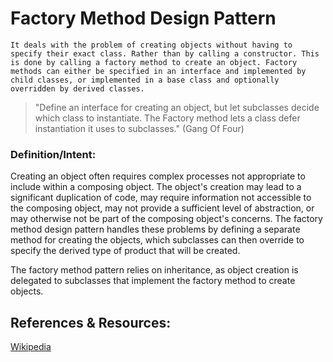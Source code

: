 # Factory Method Design Pattern
`It deals with the problem of creating objects without having to specify their exact class. Rather than by calling a constructor. This is done by calling a factory method to create an object. Factory methods can either be specified in an interface and implemented by child classes, or implemented in a base class and optionally overridden by derived classes.`

> "Define an interface for creating an object, but let subclasses decide which class to instantiate. The Factory method lets a class defer instantiation it uses to subclasses." (Gang Of Four)

### Definition/Intent:
Creating an object often requires complex processes not appropriate to include within a composing object. The object's creation may lead to a significant duplication of code, may require information not accessible to the composing object, may not provide a sufficient level of abstraction, or may otherwise not be part of the composing object's concerns. The factory method design pattern handles these problems by defining a separate method for creating the objects, which subclasses can then override to specify the derived type of product that will be created.

The factory method pattern relies on inheritance, as object creation is delegated to subclasses that implement the factory method to create objects.

## References & Resources:
[Wikipedia](https://en.wikipedia.org/wiki/Factory_method_pattern)
